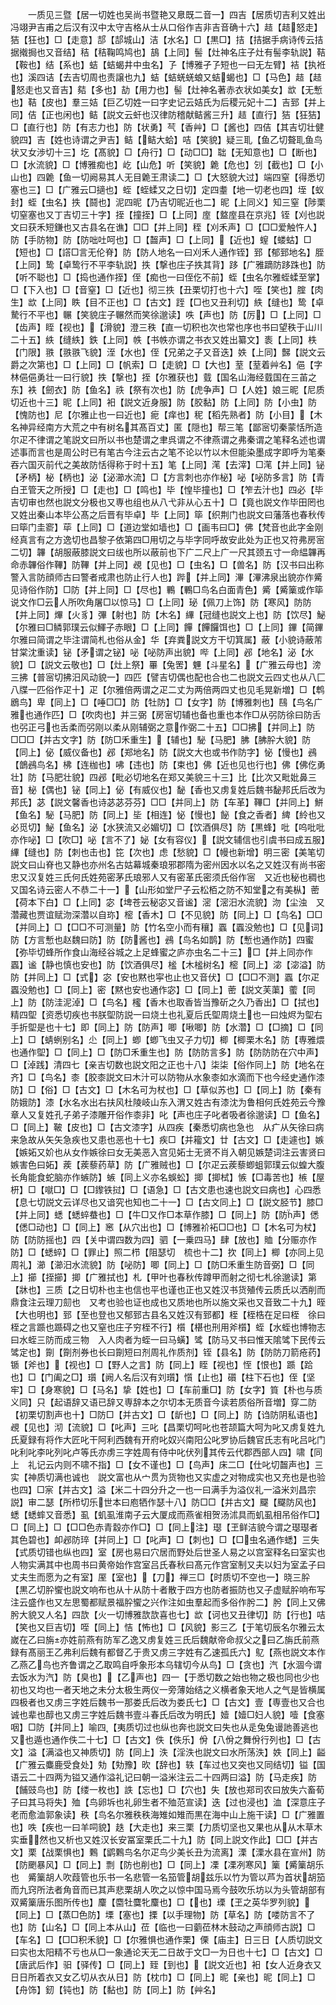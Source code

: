 <!-- { "loadSidebar": true } -->
　　一质见三暨【居一切姓也吴尚书暨艳又臮既二音一】四吉【居质切吉利又姓出冯翊尹吉甫之后汉有汉中太守吉格从士从口俗作吉非吉音确十六】趌【趌怒走】狤【狂也】□【走意】郆【郆城山】洁【水名】□【黒□】拮【拮据手病诗传云拮据撠挶也又音结】秸【秸鞠鸣鸠也】鴶【上同】髻【灶神名庄子灶有髻李轨説】鞊【鞍也】结【系也】蛣【蛣蝎井中虫名】孒【博雅孑孒短也一曰无左臂】袺【执袵也】溪四诘【去吉切周也责譲也九】蛣【蛣蜣蜣蜋又蛣蝎也】□【马色】趌【趌怒走也又音吉】夡【多也】劼【用力也】髻【灶神名著赤衣状如美女】欪【无慙也】鞊【皮也】羣三姞【巨乙切姓一曰字史记云姞氏为后稷元妃十二】吉郅【并上同】佶【正也闲也】鲒【説文云虷也汉律防稽献鲒酱三升】趌【直行】狤【狂狤】□【直行也】防【有志力也】防【状勇】芞【香艸】□【酱也】四佶【其吉切壮健貌四】吉【姓也诗谓之尹吉】鲒【鲒大蛤】咭【笑貌】疑三耴【鱼乙切聱耴鱼鸟状又女渉切十三】圪【髙貌】□【舟行】□【动□□】聉【无知意也】□【断也】□【水流貌】□【博雅痴也】屹【山危】听【笑貌】臲【危也】刉【截也】□【小山也】四臲【鱼一切阙易其人无目臲王肃读二】□【大怒貌大过】端四窒【得悉切塞也三】□【广雅云□擿也】蛭【蛭蝚又之日切】定四耋【地一切老也四】垤【蚁封】蛭【虫名】抶【鬪也】泥四昵【乃吉切昵近也二】昵【上同义】知三窒【陟栗切窒塞也又丁吉切三十字】挃【撞挃】□【上同】庢【盩庢县在京兆】铚【刈也説文曰获禾短鎌也又古县名在谯】□□【并上同】秷【刈禾声】□【□□爱触忤人】防【手防物】防【防咄吐呵也】□【齧声】□【上同】【近也】螲【蝼蛄】□【短也】□【譗□言无伦脊】防【防人地名一曰刈禾人通作铚】郅【郁郅地名】胵【上同】鸷【卓鸷行不平李轨説】抶【撃也庄子抶其背】跢【广雅蹢防跢跦也】防【听不聪也】□【捣也通作挃】侄【痴也一曰侄仡不前】蛭【虫名尔雅蛭蝚至掌】□【下入也】□【音窒】□【近也】彻三抶【丑栗切打也十六】咥【笑也】腟【肉生】欪【上同】眣【目不正也】□【古文】跮【□也又丑利切】紩【缝也】鸷【卓騺行不平也】冁【笑貌庄子冁然而笑徐邈读】呹【声也】防【厉】□【上同】□【齿声】眰【视也】【滑貌】澄三秩【直一切积也次也常也序也书曰望秩于山川二十五】紩【缝紩】鉄【上同】帙【书帙亦谓之书衣又姓出纂文】袠【上同】柣【门限】翐【翐翐飞貌】洷【水也】侄【兄弟之子又音迭】妷【上同】豑【説文云爵之次第也】□【上同】□【帆索】□【走貌】□【大也】荎【荎着艸名】俋【字林俋俋勇壮一曰行貌】抶【撃也】挃【尔雅获也】臷【国名山海经臷国在三苖之东】袟【劒衣】防【鱼名】祑【祭有次也】防【虎争声】□【人姓】娘三昵【尼质切近也十三】昵【上同】衵【説文近身服】防【胶黏】防【上同】防【小虫】防【愧防也】尼【尔雅止也一曰近也】痆【痒也】秜【稻先熟者】防【小目】【木名神异经南方大荒之中有树名其髙百丈】匿【隠也】帮三笔【鄙宻切秦蒙恬所造尔疋不律谓之笔説文曰所以书也楚谓之聿呉谓之不律燕谓之弗秦谓之笔释名述也谓述事而言也是周公时已有笔古今注云古之笔不论以竹以木但能染墨成字即呼为笔秦吞六国灭前代之美故防恬得称于时十五】笔【上同】滗【去滓】□滗【并上同】铋【矛柄】柲【柄也】泌【泌瀄水流】□【方言刺也亦作柲】咇【咇防多言】防【青白玊管天之所授】□【走也】□【鸣也】毕【惶毕撞也】□【笮去汁也】四必【毕吉切审也然也説文分极也又専也组也从八弋非从心五十】□【竟也説文作毕田罔也又姓出秦山本毕公髙之后晋有毕卓】毕【上同】筚【织荆门也説文曰藩落也春秋传曰筚门圭窬】荜【上同】□【道边堂如墙也】□【画韦曰□】佛【梵音也此字金刚经真言有之方逸切也昌黎子依第四□用切之与毕字同呼故安此处为正也又符弗房宻二切】韠【胡服蔽膝説文曰绂也所以蔽前也下广二尺上广一尺其颈五寸一命緼韠再命赤韠俗作鞸】防鞸【并上同】覕【见也】□【虫名】□【兽名】防【汉书曰出称警入言防顔师古曰警者戒肃也防止行人也】跸【并上同】滭【滭沸泉出貌亦作觱见诗俗作防】□防【并上同】□【尽也】鷝【鷝□鸟名白面青色】觱【觱篥或作筚说文作□云人所吹角屠□以惊马】□【上同】珌【佩刀上饰】防【寒风】防防【并上同】熚【火豸】彃【射也】防【木名】縪【冠缝也説文上也】防【饮尽】鮅【尔雅曰□鳞郭璞云似鯶子赤眼】□【上同】饆【饆饠饵也】□【上同】鏎【简鏎尔雅曰简谓之毕注谓简札也俗从金】华【弃粪説文方干切箕属】蔽【小貌诗蔽芾甘棠沈重读】铋【矛谓之铋】咇【咇防声出貌】哔【上同】邲【地名】泌【水貌】□【説文云敬也】□【灶上祭】罼【兔罟】魓【斗星名】【广雅云母也】滂三拂【普宻切拂汨风动貌一】四匹【譬吉切偶也配也合也二也説文云四丈也从八匚八牒一匹俗作疋十】疋【尔雅倍两谓之疋二丈为两倍两四丈也见毛晃新増】□【鹎鶋鸟】卑【同上】□【唾□□】防【牡防】□【女字】防【博雅刺也】鴄【鸟名广雅也通作匹】□【吹肉也】并三弼【房宻切辅也备也重也本作□从弜防徐曰防舌也弜正弓也舌柔而弜刚以柔从刚辅弼之意作弼二十五】□□拂【并同上】防□□□【并古文字】防【防□禾重生】【辅也】駜【马肥】胇【胇肸大貌】防【同上】佖【威仪备也】邲【郑地名】防【説文大也或书作防字】怭【慢也】鴓【鶕鴓鸟名】柫【连枷也】咈【违也】防【束也】佛【近也见也行也】佛【佛仡勇壮】防【马肥壮貌】四邲【毗必切地名在郑又美貌三十三】比【比次又毗妣鼻三音】柲【偶也】铋【同上】佖【有威仪也】馝【香也又虏复姓后魏书馝邦氏后改为邦氏】苾【説文馨香也诗苾苾芬芬】□□【并同上】防【车革】鞸□【并同上】鮩【鱼名】駜【马肥】防【同上】坒【相连】怭【慢也】飶【食之香者】綼【紷也又必觅切】鮅【鱼名】泌【水狭流又必媚切】□【饮酒俱尽】防【黒蜂】吡【呜吡吡亦作咇】□【吹□】咇【言不了】妼【女有容仪】【説文辅信也引虞书曰成五服】縪【缝也】防【刺也击也】笓【次也】虑【愁貌】□【幔也新增】明三密【美笔切説文曰山脊也又静也亦州名古姑幕城秦琅邪郡隋为密州因水以名之又姓汉有尚书密忠又汉复姓三氏何氏姓苑密茅氏琅邪人又有密革氏密须氏俗作宻　又近也秘也稠也又国名诗云密人不恭二十一】【山形如堂尸子云松栢之防不知堂之有美枞】蔤【荷本下白】□【上同】宓【埤苍云秘宓又音谧】滵【滵汨水流貌】沕【尘浊　又濳藏也贾谊赋沕深濳以自珎】樒【香木】□【不见貌】防【同上】□【鸟名】□□【并同上】□【□□不可测量】防【竹名空小而有穰】蠠【蠠没勉也】□【见词】防【方言慙也赵魏曰防】防【防酱也】鴓【鸟名如鹊】防【慙也通作防】四蜜【弥毕切蜂所作食山海经谷城之上足蜂蜜之庐亦虫名二十三】□【并上同亦作蠠】谧【静也慎也安也】防【饮酒俱尽】榓【木榓树名】樒【同上】淧【淧溢】防防【并同上】□【式】宓【安也黙也寜也止也又音伏】□【□□不测】蠠【尔疋蠠没勉也】□【同上】密【黙也安也通作宓】□【同上】蔤【説文芙蕖】藌【同上】防【防洼泥淖】□【鸟名】櫁【香木也取香皆当豫斫之久乃香出】□【拭也】精四堲【资悉切疾也书朕堲防説一曰烧土也礼夏后氏堲周烧土也一曰烛烬为堲右手折堲是也十七】即【同上】防【防声】唧【啾唧】防【水濳】□【□摘】□【同上】□【蜻蛚别名】尐【同上】蝍【蝍飞虫又子力切】楖【楖栗木名】防【専雅煨也通作堲】□【同上】□【防□禾重生也】防【防防言多】防【防防防在穴中声】□【淖践】清四七【亲吉切数也説文阳之正也十八】柒柒【俗作同上】防【地名在齐】□【鸟名】桼【胶桼説文曰木汁可以防物从水象桼如水滴而下也今经史通作漆防】□【俗】□【古文】□【木名可为杖也】□【草似苏也】□【同上】防【秦有防娥防】漆【水名水出右扶风杜陵岐山东入渭又姓古有漆沈为鲁相何氏姓苑云今豫章人又复姓孔子弟子漆雕开俗作桼非】叱【声也庄子叱者吸者徐邈读】□【鱼名】□【同上】鞁【皮也】□【古文漆字】从四疾【秦悉切病也急也　从疒从矢徐曰病来急故从矢矢急疾也又患也恶也十七】疾□【并籕文】廿【古文】□【走遽也】嫉【嫉妬又妎也从女作嫉徐曰女无美恶入宫见妬士无贤不肖入朝见嫉楚词注云害贤曰嫉害色曰妬】蒺【蒺藜药草】防【广雅贼也】□【尔疋云蒺藜蝍蛆郭璞云似蝗大腹长角能食蛇脑亦作螏防】螏【同上义亦名蜈蚣】揤【揤栻】愱【□毒苦也】槉【屋枅】□【噈□】□【□鑗铁挝】□【语急】□【古文患也速也説文曰病也】心四悉【息七切説文云详尽也又谙究也知也二十一】□【古文同上】□【説文胫节】膝□【并上同】蟋【蟋蜶蛬也】□【牛□又作□本草作膝】□【同上】防【防声】僁【僁□动也】□【同上】窸【从穴出也】□【博雅衸袥□□也】□【木名可为杖】防【防防摇也】四【关中谓四数为四】驷【一乗四马】肆【放也】賉【分赈亦作防】□【蟋蜶】□【罪止】照二栉【阻瑟切　梳也十二】扻【同上】楖【亦同上见周礼】瀄【瀄汨水流貌】防【咇防】唧【同上】□【防□禾重生防音弼】□【同上】擳【挃擳】揤【广雅拭也】札【甲叶也春秋传蹲甲而射之彻七札徐邈读】第【牀也】三质【之日切朴也主也信也平也谨也正也又姓汉书货殖传云质氏以洒削而鼎食注云理刀劎也　又考也验也证也成也又质地也所以施文采也又音致二十九】晊【大也明也】郅【至也登也又郁郅古县名又姓汉有郅都】桎【桎梏在足曰桎　徐曰桎之言踬也踬碍之也又窒也庄子穷桎不行】櫍【椹也刑用斧櫍】蛭【水蛭也博物志曰水蛭三防而成三物　入人肉者为蛭一曰马蟥】骘【防马又书曰惟天隂骘下民传云骘定也】劕【劕剂券也长曰劕短曰剂周礼作质剂】铚【县名】防【防防刀箭疮药】锧【斧也】【视也】□【野人之言】防【同上】眰【视也】恎【恨也】踬【跲也】□【门阖之□】瓆【阙人名后汉有刘瓆】懫【止也】礩【柱下石也】侄【坚牢】□【身寒貌】□【马名】挚【姓也】□【车前重□】防【女字】筫【朴也与质义同】只【起语辞又语已辞又専辞本之尔切本无质音今读若质俗所音増】穿二防【初栗切割声也十】□防□【并古文】□【龂也】□【同上】防【诌防阴私语也】覕【见也】沏【流貌】□【叱声】三叱【昌栗切呵叱也苍颉篇大呵为叱又虏复姓九氏夏録有将作大匠叱干阿利西魏有开府叱奴兴南阳公叱罗协后魏官氏志有叱吕叱门叱利叱李叱列叱卢等氏亦虏三字姓周有侍中叱伏列其传云代郡西部人四】啸【同上　礼记云内则不啸不指】□【女不谨也】□【鸟声】床二□【仕叱切齧声也】三实【神质切满也诚也　説文富也从宀贯为货物也又实虚之对物成实也又充也是也验也四】□宲【并古文】溢【米二十四分升之一也一曰满手为溢仪礼一溢米刘昌宗説】审二瑟【所栉切乐世本曰庖牺作瑟十八】防□□【并古文】飋【飋防风也】蟋【蟋蟀又音悉】虱【虮虱淮南子云大厦成而燕雀相贺汤沭具而虮虱相吊俗作□】□【同上】□【□□色赤青縠亦作□】□【同上注】璱【玊鲜洁貌今谓之璱璱者其色碧也】卹邲防琗【并同上】□【叱声】□【刺也】□【□虫名通作蟋】三失【式质切错也纵也四】室【房也易曰穴居而野处后世圣人易之以宫室释名曰室实也人物实满其中也周书曰黄帝始作宫室吕氏春秋曰髙元作宫室制又夫以妇为室孟子曰丈夫生而愿为之有室】厔【室也】【刀】禅三□【时质切不空也一】晓三肸【黒乙切肸蠁也説文响布也从十从防十者散于四方也防者振防也又子虚赋肸响布写注云盛作也又左思蜀都赋景福肸蠁之兴作注如虫羣起而多俗作肹二】肹【同上又佛肹大貌又人名】四欯【火一切博雅欯欯喜也七】欪【诃也又丑律切】防【行也】咭【笑也又巨吉切】咥【同上】恄【怖也】□【风貌】影三乙【于笔切辰名尔雅云太嵗在乙曰旃亦姓前燕有防军乙逸又虏复姓三氏后魏献帝命叔父之曰乙旃氏前燕録有髙丽王乙弗利后魏有都督乙于贵又虏三字姓有乙速孤氏六】鳦【燕也説文本作乙燕乙鸟也齐鲁谓之乙取鸣自呼象形本乌辖切今从鸟】□【贪也】汽【水涸今谓去饭水为汽】防【臭也】【乙声也】四一【于悉切数之始也物之极也同也少也初也又均也一者天地之未分太极生两仪一旁薄始结之义横者象天地人之气是皆横属四极者也又虏三字姓后魏书一那娄氏后改为娄氏七】□【古文】壹【専壹也又合也诚也辈也醇也又虏三字姓后魏书壹斗春氏后改为明氏】嬄【嬄□妇人貌】噎【食塞咽】□防【并同上】喻四【夷质切过也纵也奔也説文曰失也从辵兔兔谩訑善逃也　又也遁也通作佚二十七】□【古文】佚【佚乐】佾【八佾之舞佾行列也】□【古文】溢【满溢也又神质切】防【同上】泆【淫泆也説文曰水所荡泆】妷【同上】齸【广雅云麋鹿受食处】劮【劮豫】欥【辞也】轶【车过也又突也又同结切】镒【国语云二十四两为镒又通作溢礼记曰朝一溢米注云二十四两曰溢】防【马走疾】防【餔豉鸟也】防【缕一枚也】詄【忘也】□【穴也】失【放也郑司农曰放失六畜荀子曰其马将失】殈【鸟卵坼也礼卵生者不殈范宣读】迭【过也浸也】洫【深意庄子老而愈洫郭象读】秩【鸟名尔雅秩秩海雉如雉而黒在海中山上施干读】□【广雅置也】呹【疾也一曰羊呞貌】趃【大走也】来三栗【力质切坚也又果也从从木草木实垂然也又析也又姓汉长安冨室栗氏二十九】防【同上説文作此】□□【并古文】栗【战栗惧也】鷅【鹠鷅鸟名尔疋鸟少美长丑为流离】溧【溧水县在宣州】防【防颲暴风】□【同上】剽【防也削也】□【同上】凓【凓冽寒风】篥【觱篥胡乐也　觱篥胡人吹葭管也乐书一名悲管一名笳管胡兹乐以竹为管以芦为首状胡笳而九窍所法者角音而已其声悲栗胡人吹之以惊中国马焉今鼓吹乐坊以为头管胡部有双觱篥唐乐图所传也】麜【麕牡麌牝麜也】□【也】瑮【玊之英华罗列貌】【同上】□【蒸□色防】塛【塞也】搮【以手理物】防【草名】防【喽防言不了也】防【山名】□【同上本从山】莅【临也一曰藰莅林木鼓动之声顔师古説】□【车名】□【□□积禾貌】□【尔雅惧也通作栗】傈【庙主】日三日【人质切説文曰实也太阳精不亏也从□一象通论天无二日故于文□一为日也十七】□【古文】□【唐武后作】驲【驿传】□【同上】臸【到也】【説文近也】衵【女人近身衣又日日所着衣又女乙切从衣从日】防【枕巾】□【同上】昵【亲也】昵【同上】□【舟饰】釰【钝也】防【黏也】防【同上】防【艸名】
